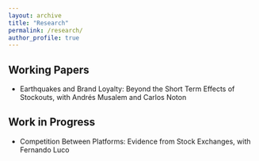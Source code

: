 ```yaml
---
layout: archive
title: "Research"
permalink: /research/
author_profile: true
---
```


## Working Papers

- Earthquakes and Brand Loyalty: Beyond the Short Term Effects of Stockouts, with Andrés Musalem and Carlos Noton


## Work in Progress

- Competition Between Platforms: Evidence from Stock Exchanges, with Fernando Luco


